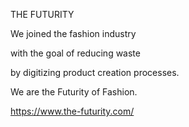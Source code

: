 
THE FUTURITY

We joined the fashion industry

with the goal of reducing waste

by digitizing product creation processes.

We are the Futurity of Fashion.

https://www.the-futurity.com/

